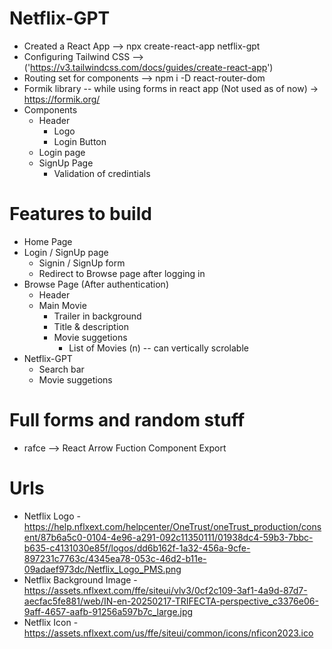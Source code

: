 # Netflix-GPT
 - Created a React App --> npx create-react-app netflix-gpt
 - Configuring Tailwind CSS --> ('https://v3.tailwindcss.com/docs/guides/create-react-app')
 - Routing set for components --> npm i -D react-router-dom
 - Formik library -- while using forms in react app (Not used as of now) -> https://formik.org/
 - Components
    - Header
      - Logo
      - Login Button
    - Login page
    - SignUp Page
      - Validation of credintials

# Features to build
 - Home Page
 - Login / SignUp page
    - Signin / SignUp form
    - Redirect to Browse page after logging in
 - Browse Page (After authentication)
    - Header
    - Main Movie
        - Trailer in background
        - Title & description
        - Movie suggetions
            - List of Movies (n) -- can vertically scrolable
 - Netflix-GPT
    - Search bar
    - Movie suggetions

# Full forms and random stuff
 - rafce --> React Arrow Fuction Component Export

# Urls
 - Netflix Logo - https://help.nflxext.com/helpcenter/OneTrust/oneTrust_production/consent/87b6a5c0-0104-4e96-a291-092c11350111/01938dc4-59b3-7bbc-b635-c4131030e85f/logos/dd6b162f-1a32-456a-9cfe-897231c7763c/4345ea78-053c-46d2-b11e-09adaef973dc/Netflix_Logo_PMS.png
 - Netflix Background Image - https://assets.nflxext.com/ffe/siteui/vlv3/0cf2c109-3af1-4a9d-87d7-aecfac5fe881/web/IN-en-20250217-TRIFECTA-perspective_c3376e06-9aff-4657-aafb-91256a597b7c_large.jpg
 - Netflix Icon - https://assets.nflxext.com/us/ffe/siteui/common/icons/nficon2023.ico